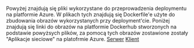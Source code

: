 Powyżej znajdują się pliki wykorzystane do przeprowadzenia deploymentu na platformie Azure.
W plikach tych znajdują się Dockerfile'e użyte do zbudowania obrazów wykorzystanych przy deployment'cie.
Poniżej znajdują się linki do obrazów na platformie Dockerhub stworzonych na podstawie powyżsych plików,
za pomocą tych obrazów zostawione zostały "Aplikacje sieciowe" na platofrmie Azure.
[Serwer](https://hub.docker.com/repository/docker/maciejb2001/ebiznes10/general)
[Klient](https://hub.docker.com/repository/docker/maciejb2001/ebiznes10-klient/general)